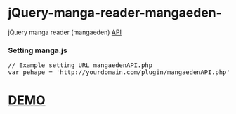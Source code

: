 jQuery-manga-reader-mangaeden-
==============================

jQuery manga reader (mangaeden) <a href="http://mangaeden.com/api/" target="_BLANK">API</a>
<h3>Setting manga.js</h3>
<pre>
// Example setting URL mangaedenAPI.php
var pehape = 'http://yourdomain.com/plugin/mangaedenAPI.php';
</pre>

<h1><a href="http://ibacor.com/download/manga-reader/" target="_BLANK">DEMO</a></h1>
